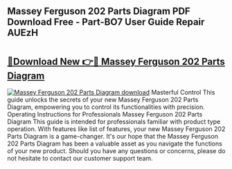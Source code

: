 ## Massey Ferguson 202 Parts Diagram PDF Download Free - Part-BO7 User Guide Repair AUEzH

# <h2><a href="http://dfnvdg.blite.top/?on=Massey+Ferguson+202+Parts+Diagram">🔗Download New 👉🔴 Massey Ferguson 202 Parts Diagram</a></h2>

[![Massey Ferguson 202 Parts Diagram download](https://i.imgur.com/lujVjoI.png)](http://dfnvdg.blite.top/?on=Massey+Ferguson+202+Parts+Diagram)
Masterful Control This guide unlocks the secrets of your new Massey Ferguson 202 Parts Diagram, empowering you to control its functionalities with precision. Operating Instructions for Professionals Massey Ferguson 202 Parts Diagram This guide is intended for professionals familiar with product type operation. With features like list of features, your new Massey Ferguson 202 Parts Diagram is a game-changer. It's our hope that the Massey Ferguson 202 Parts Diagram has been a valuable asset as you navigate the functions of your new product. Should you have any questions or concerns, please do not hesitate to contact our customer support team.
